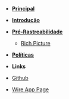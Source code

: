 
- [**Principal**](/)
- [**Introdução**]()
- [**Pré-Rastreabilidade**](/docs/pre_rastreabilidade/pre_rastreabilidade.md "Pré Rastreabilidade")
    - [Rich Picture](/docs/rich_picture/rich_picture.md "Rich Picture")
- [**Políticas**](/docs/policies/policies.md)

- **Links**
- [Github](https://github.com/Requisitos-2019-2-Wire/Wire)
- [Wire App Page](https://wire.com)
 
